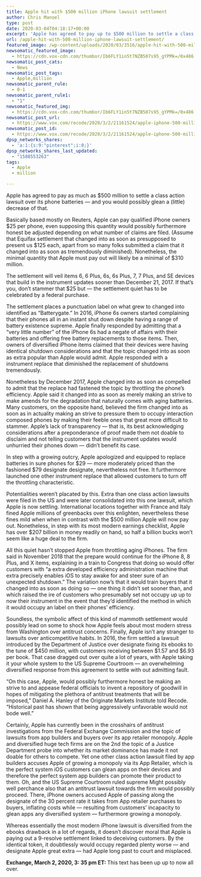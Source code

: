 ```yaml
---
title: Apple hit with $500 million iPhone lawsuit settlement
author: Chris Manoel
type: post
date: 2020-03-04T04:18:17+00:00
excerpt: 'Apple has agreed to pay up to $500 million to settle a class action lawsuit over its phone batteries — and you might get a (small) cut of that. According to Reuters, Apple will pay qualified iPhone owners $25 per phone, although this amount could be adjusted depending on how many claims are filed. (Think&hellip;'
url: /apple-hit-with-500-million-iphone-lawsuit-settlement/
featured_image: /wp-content/uploads/2020/03/3516/apple-hit-with-500-million-iphone-lawsuit-settlement.jpg
newsomatic_featured_image:
  - https://cdn.vox-cdn.com/thumbor/Ib6FLY1in5t7NZB507s95_gYPMk=/0x486:3391x2261/fit-in/1200x630/cdn.vox-cdn.com/uploads/chorus_asset/file/19760922/GettyImages_599944278.jpg
newsomatic_post_cats:
  - News
newsomatic_post_tags:
  - Apple,million
newsomatic_parent_rule:
  - 0-1
newsomatic_parent_rule1:
  - "1"
newsomatic_featured_img:
  - https://cdn.vox-cdn.com/thumbor/Ib6FLY1in5t7NZB507s95_gYPMk=/0x486:3391x2261/fit-in/1200x630/cdn.vox-cdn.com/uploads/chorus_asset/file/19760922/GettyImages_599944278.jpg
newsomatic_post_url:
  - https://www.vox.com/recode/2020/3/2/21161524/apple-iphone-500-million-settlement-throttling-class-action-lawsuit
newsomatic_post_id:
  - https://www.vox.com/recode/2020/3/2/21161524/apple-iphone-500-million-settlement-throttling-class-action-lawsuit
dpsp_networks_shares:
  - 'a:1:{s:9:"pinterest";i:0;}'
dpsp_networks_shares_last_updated:
  - "1588553263"
tags:
  - Apple
  - million

---
```

<div class="c-entry-content">
  <p id="TaqAPl">
    Apple has agreed to pay as much as $500 million to settle a class action lawsuit over its phone batteries — and you would possibly glean a (little) decrease of that.
  </p>
  
  <p id="evoze1">
    Basically based mostly on Reuters, Apple can pay qualified iPhone owners $25 per phone, even supposing this quantity would possibly furthermore honest be adjusted depending on what number of claims are filed. (Assume that Equifax settlement that changed into as soon as presupposed to present us $125 each, apart from so many folks submitted a claim that it changed into as soon as tremendously diminished). Nonetheless, the minimal quantity that Apple must pay out will likely be a minimal of $310 million.
  </p>
  
  <p id="LCYurL">
    The settlement will veil items 6, 6 Plus, 6s, 6s Plus, 7, 7 Plus, and SE devices that build in the instrument updates sooner than December 21, 2017. If that’s you, don’t stammer that $25 but — the settlement quiet has to be celebrated by a federal purchase.
  </p>
  
  <p id="c9zYjE">
    The settlement places a punctuation label on what grew to changed into identified as “Batterygate.” In 2016, iPhone 6s owners started complaining that their phones all in an instant shut down despite having a range of battery existence supreme. Apple finally responded by admitting that a “very little number” of the iPhone 6s had a negate of affairs with their batteries and offering free battery replacements to those items. Then, owners of diversified iPhone items claimed that their devices were having identical shutdown considerations and that the topic changed into as soon as extra popular than Apple would admit. Apple responded with a instrument replace that diminished the replacement of shutdowns tremendously.
  </p>
  
  <p id="o5DtNA">
    Nonetheless by December 2017, Apple changed into as soon as compelled to admit that the replace had fastened the topic by throttling the phone’s efficiency. Apple said it changed into as soon as merely making an strive to make amends for the degradation that naturally comes with aging batteries. Many customers, on the opposite hand, believed the firm changed into as soon as in actuality making an strive to pressure them to occupy interaction composed phones by making their feeble ones that great more difficult to stammer. Apple’s lack of transparency — that is, its best acknowledging considerations after a preponderance of proof made them not doable to disclaim and not telling customers that the instrument updates would unhurried their phones down — didn’t benefit its case.
  </p>
  
  <p id="7Syc7C">
    In step with a growing outcry, Apple apologized and equipped to replace batteries in sure phones for $29 — more moderately priced than the fashioned $79 designate designate, nevertheless not free. It furthermore launched one other instrument replace that allowed customers to turn off the throttling characteristic.
  </p>
  
  <p id="4FXOcK">
    Potentialities weren&#8217;t placated by this. Extra than one class action lawsuits were filed in the US and were later consolidated into this one lawsuit, which Apple is now settling. International locations together with France and Italy fined Apple millions of greenbacks over this enlighten, nevertheless these fines mild when when in contrast with the $500 million Apple will now pay out. Nonetheless, in step with its most modern earnings checklist, Apple has over $207 billion in money readily on hand, so half a billion bucks won&#8217;t seem like a huge deal to the firm.
  </p>
  
  <p id="zhvarn">
    All this quiet hasn’t stopped Apple from throttling aging iPhones. The firm said in November 2018 that the prepare would continue for the iPhone 8, 8 Plus, and X items, explaining in a train to Congress that doing so would offer customers with “a extra developed efficiency administration machine that extra precisely enables iOS to stay awake for and steer sure of an unexpected shutdown.” The variation now&#8217;s that it would train buyers that it changed into as soon as doing so — one thing it didn&#8217;t set sooner than, and which raised the ire of customers who presumably set not occupy up up to now their instrument in the event that they&#8217;d identified the method in which it would occupy an label on their phones’ efficiency.
  </p>
  
  <p id="DMTIRL">
    Soundless, the symbolic affect of this kind of mammoth settlement would possibly lead on some to shock how Apple feels about most modern stress from Washington over antitrust concerns. Finally, Apple isn&#8217;t any stranger to lawsuits over anticompetitive habits. In 2016, the firm settled a lawsuit introduced by the Department of Justice over designate fixing its ebooks to the tune of $450 million, with customers receiving between $1.57 and $6.93 per book. That case dragged out over quite a lot of years, with Apple taking it your whole system to the US Supreme Courtroom — an overwhelming diversified response from this agreement to settle with out admitting fault.
  </p>
  
  <p id="3C8va1">
    “On this case, Apple, would possibly furthermore honest be making an strive to and appease federal officials to invent a repository of goodwill in hopes of mitigating the plethora of antitrust treatments that will be imposed,” Daniel A. Hanley of the Originate Markets Institute told Recode. “Historical past has shown that being aggressively unfavorable would not bode well.”
  </p>
  
  <p id="umYLqT">
    Certainly, Apple has currently been in the crosshairs of antitrust investigations from the Federal Exchange Commission and the topic of lawsuits from app builders and buyers over its app retailer monopoly. Apple and diversified huge tech firms are on the 2nd the topic of a Justice Department probe into whether its market dominance has made it not doable for others to compete. Yet one other class action lawsuit filed by app builders accuses Apple of growing a monopoly via its App Retailer, which is the perfect system iOS customers can glean apps on their devices and therefore the perfect system app builders can promote their product to them. Oh, and the US Supreme Courtroom ruled supreme Might possibly well perchance also that an antitrust lawsuit towards the firm would possibly proceed. There, iPhone owners accused Apple of passing along the designate of the 30 percent rate it takes from App retailer purchases to buyers, inflating costs while — resulting from customers’ incapacity to glean apps any diversified system — furthermore growing a monopoly.
  </p>
  
  <p id="cVxz88">
    Whereas essentially the most modern iPhone lawsuit is diversified from the ebooks drawback in a lot of regards, it doesn’t discover moral that Apple is paying out a 9-resolve settlement linked to deceiving customers. By the identical token, it doubtlessly would occupy regarded plenty worse — and designate Apple great extra — had Apple long past to court and misplaced.
  </p>
  
  <p id="YEGGhC">
    <strong>Exchange, March 2, 2020, 3: 35 pm ET: </strong>This text has been up up to now all over.
  </p></p>
</div>